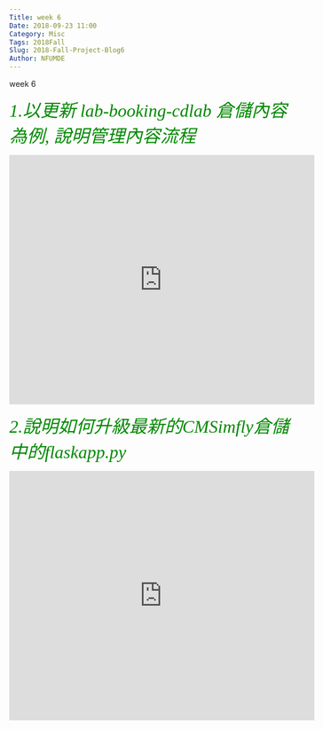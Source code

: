 ```yaml
---
Title: week 6
Date: 2018-09-23 11:00
Category: Misc
Tags: 2018Fall
Slug: 2018-Fall-Project-Blog6
Author: NFUMDE
---
```


week 6

<!-- PELICAN_END_SUMMARY -->

<p><font face="serif" color="#008800"size="6" ><i>1.以更新 lab-booking-cdlab 倉儲內容為例, 說明管理內容流程</i></font></p>



<iframe  width="550" height="450" src="https://www.youtube.com/embed/6ULAecjorvU?ecver=2"  frameborder="0" allow="autoplay; encrypted-media" allowfullscreen></iframe></div>


<p><font face="serif" color="#008800"size="6" ><i>2.說明如何升級最新的CMSimfly倉儲中的flaskapp.py</i></font></p>



<iframe  width="550" height="450" src="https://www.youtube.com/embed/mH_tW3erBqs?ecver=2"  frameborder="0" allow="autoplay; encrypted-media" allowfullscreen></iframe></div>


